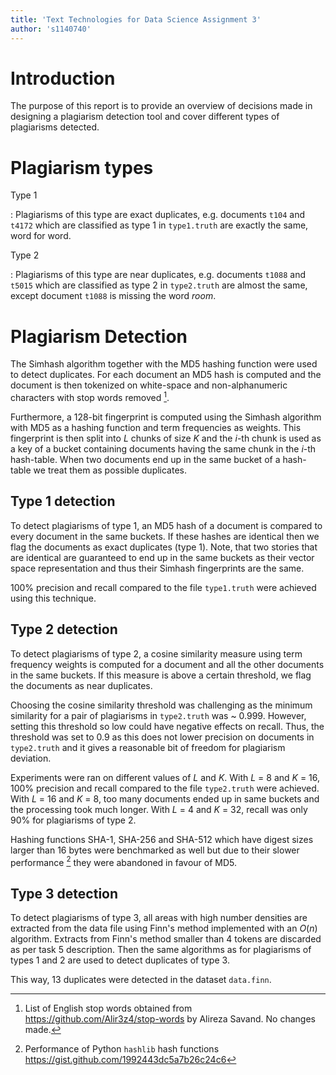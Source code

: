 ```yaml
---
title: 'Text Technologies for Data Science Assignment 3'
author: 's1140740'
---
```


# Introduction

The purpose of this report is to provide an overview of decisions made in designing a plagiarism detection tool and cover different types of plagiarisms detected.

# Plagiarism types

Type 1

:   Plagiarisms of this type are exact duplicates, e.g. documents `t104` and `t4172` which are classified as type 1 in `type1.truth` are exactly the same, word for word.


Type 2

:   Plagiarisms of this type are near duplicates, e.g. documents `t1088` and `t5015` which are classified as type 2 in `type2.truth` are almost the same, except document `t1088` is missing the word _room_.


# Plagiarism Detection

The Simhash algorithm together with the MD5 hashing function were used to detect duplicates. For each document an MD5 hash is computed and the document is then tokenized on white-space and non-alphanumeric characters with stop words removed [^1].

Furthermore, a 128-bit fingerprint is computed using the Simhash algorithm with MD5 as a hashing function and term frequencies as weights. This fingerprint is then split into $L$ chunks of size $K$ and the $i$-th chunk is used as a key of a bucket containing documents having the same chunk in the $i$-th hash-table. When two documents end up in the same bucket of a hash-table we treat them as possible duplicates.

## Type 1 detection

To detect plagiarisms of type 1, an MD5 hash of a document is compared to every document in the same buckets. If these hashes are identical then we flag the documents as exact duplicates (type 1). Note, that two stories that are identical are guaranteed to end up in the same buckets as their vector space representation and thus their Simhash fingerprints are the same.

100% precision and recall compared to the file `type1.truth` were achieved using this technique.

## Type 2 detection

To detect plagiarisms of type 2, a cosine similarity measure using term frequency weights is computed for a document and all the other documents in the same buckets. If this measure is above a certain threshold, we flag the documents as near duplicates.

Choosing the cosine similarity threshold was challenging as the minimum similarity for a pair of plagiarisms in `type2.truth` was ~ 0.999. However, setting this threshold so low could have negative effects on recall. Thus, the threshold was set to 0.9 as this does not lower precision on documents in `type2.truth` and it gives a reasonable bit of freedom for plagiarism deviation.

Experiments were ran on different values of $L$ and $K$. With $L$ = 8 and $K$ = 16, 100% precision and recall compared to the file `type2.truth` were achieved. With $L$ = 16 and $K$ = 8, too many documents ended up in same buckets and the processing took much longer. With $L$ = 4 and $K$ = 32, recall was only 90% for plagiarisms of type 2.

Hashing functions SHA-1, SHA-256 and SHA-512 which have digest sizes larger than 16 bytes were benchmarked as well but due to their slower performance [^2] they were abandoned in favour of MD5.

## Type 3 detection

To detect plagiarisms of type 3, all areas with high number densities are extracted from the data file using Finn's method implemented with an $O(n)$ algorithm. Extracts from Finn's method smaller than 4 tokens are discarded as per task 5 description. Then the same algorithms as for plagiarisms of types 1 and 2 are used to detect duplicates of type 3.

This way, 13 duplicates were detected in the dataset `data.finn`.

<!-- # Notes -->

[^1]: List of English stop words obtained from <https://github.com/Alir3z4/stop-words> by Alireza Savand. No changes made.

[^2]: Performance of Python `hashlib` hash functions <https://gist.github.com/1992443dc5a7b26c24c6>
